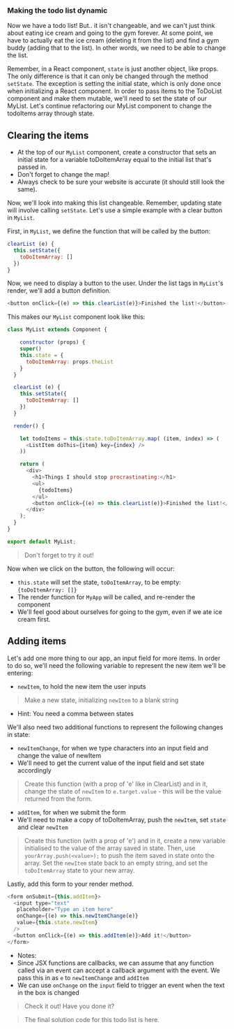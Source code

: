 ### Making the todo list dynamic

Now we have a todo list! But.. it isn't changeable, and we can't just think about eating ice cream and going to the gym forever. At some point, we have to actually eat the ice cream (deleting it from the list) and find a gym buddy (adding that to the list). In other words, we need to be able to change the list.

Remember, in a React component, `state` is just another object, like props. The only difference is that it can only be changed through the method `setState`. The exception is setting the initial state, which is only done once when initializing a React component. In order to pass items to the ToDoList component and make them mutable, we'll need to set the state of our MyList. Let's continue refactoring our MyList component to change the todoItems array through state.

## Clearing the items

* At the top of our `MyList` component, create a constructor that sets an initial state for a variable toDoItemArray equal to the initial list that's passed in.
* Don't forget to change the map!
* Always check to be sure your website is accurate (it should still look the same).

Now, we'll look into making this list changeable. Remember, updating state will involve calling `setState`. Let's use a simple example with a clear button in `MyList`.

First, in `MyList`, we define the function that will be called by the button:
```js
clearList (e) {
  this.setState({
    toDoItemArray: []
  })
}
```

Now, we need to display a button to the user. Under the list tags in `MyList`'s render, we'll add a button definition.
```js
<button onClick={(e) => this.clearList(e)}>Finished the list!</button>
```

This makes our `MyList` component look like this:
```js
class MyList extends Component {

    constructor (props) {
    super()
    this.state = {
      toDoItemArray: props.theList
    }
  }

  clearList (e) {
    this.setState({
      toDoItemArray: []
    })
  }

  render() {

    let todoItems = this.state.toDoItemArray.map( (item, index) => (
      <ListItem doThis={item} key={index} />
    ))

    return (
      <div>
        <h1>Things I should stop procrastinating:</h1>
        <ul>
          {todoItems}
        </ul>
        <button onClick={(e) => this.clearList(e)}>Finished the list!</button>
      </div>
    );
  }
}

export default MyList;
```

> Don't forget to try it out!

Now when we click on the button, the following will occur:
* `this.state` will set the state, `toDoItemArray`, to be empty: `{toDoItemArray: []}`
* The render function for `MyApp` will be called, and re-render the component
* We'll feel good about ourselves for going to the gym, even if we ate ice cream first.

## Adding items

Let's add one more thing to our app, an input field for more items. In order to do so, we'll need the following variable to represent the new item we'll be entering:
* `newItem`, to hold the new item the user inputs
 > Make a new state, initializing `newItem` to a blank string
 * Hint: You need a comma between states

We'll also need two additional functions to represent the following changes in state:
* `newItemChange`, for when we type characters into an input field and change the value of newItem
 * We'll need to get the current value of the input field and set state accordingly
 > Create this function (with a prop of 'e' like in ClearList) and in it, change the state of `newItem` to `e.target.value` - this will be the value returned from the form.
* `addItem`, for when we submit the form
 * We'll need to make a copy of toDoItemArray, push the `newItem`, set `state` and clear `newItem`
> Create this function (with a prop of 'e') and in it, create a new variable initialised to the value of the array saved in state. Then, use `yourArray.push(<value>);` to push the item saved in state onto the array. Set the `newItem` state back to an empty string, and set the `toDoItemArray` state to your new array.


Lastly, add this form to your render method.
```js
<form onSubmit={this.addItem}>
  <input type="text"
   placeholder="Type an item here"
   onChange={(e) => this.newItemChange(e)}
   value={this.state.newItem}
  />
  <button onClick={(e) => this.addItem(e)}>Add it!</button>
</form>
```
* Notes:
 * Since JSX functions are callbacks, we can assume that any function called via an event can accept a callback argument with the event. We pass this in as `e` to `newItemChange` and `addItem`
 * We can use `onChange` on the `input` field to trigger an event when the text in the box is changed

 > Check it out! Have you done it?

 > The final solution code for this todo list is here.
